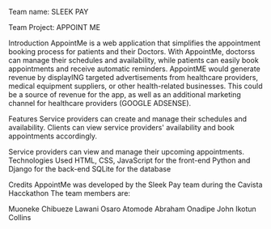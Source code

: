 Team name: SLEEK PAY

Team Project: APPOINT ME


Introduction
AppointMe is a web application that simplifies the appointment booking process for patients and their Doctors. With AppointMe, doctorss can manage their schedules and availability, while patients can easily book appointments and receive automatic reminders. AppointME would generate revenue by  displayING targeted advertisements from healthcare providers, medical equipment suppliers, or other health-related businesses. This could be a source of revenue for the app, as well as an additional marketing channel for healthcare providers (GOOGLE ADSENSE).

Features
Service providers can create and manage their schedules and availability.
Clients can view service providers' availability and book appointments accordingly.

Service providers can view and manage their upcoming appointments.
Technologies Used
HTML, CSS, JavaScript for the front-end
Python and Django for the back-end
SQLite for the database



Credits
AppointMe was developed by the Sleek Pay team during the Cavista Hacckathon 
The team members are:

Muoneke Chibueze 
Lawani Osaro
Atomode Abraham
Onadipe John
Ikotun Collins


